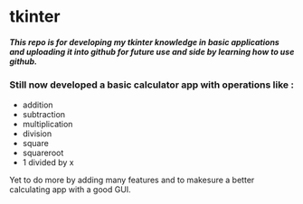 # tkinter
##### This repo is for developing my tkinter knowledge in basic applications and uploading it into github for future use and side by learning how to use github.<br />
### Still now developed a basic calculator app with operations like :
* addition 
* subtraction
* multiplication
* division
* square
* squareroot
* 1 divided by x

Yet to do more by adding many features and to makesure a better calculating app with a good GUI.

